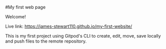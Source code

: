 #My first web page

Welcome!

Live link: https://james-stewart110.github.io/my-first-website/

This is my first project using  Gitpod's CLI to create, edit, move, save locally and push files to the remote repository.